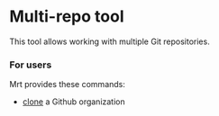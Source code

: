 # Multi-repo tool

This tool allows working with multiple Git repositories.

### For users

Mrt provides these commands:

- [clone](documentation/clone.md) a Github organization
